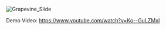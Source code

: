 ![Grapevine_Slide](https://github.com/user-attachments/assets/4d633d53-5bd4-47d3-9f61-655eb7811277)

Demo Video: https://www.youtube.com/watch?v=Ko--GuLZMxI 
